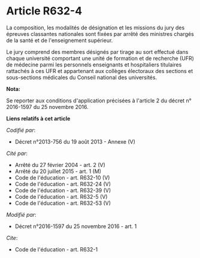 # Article R632-4

La composition, les modalités de désignation et les missions du jury des épreuves classantes nationales sont fixées par
arrêté des ministres chargés de la santé et de l'enseignement supérieur. 

Le jury comprend des membres désignés par tirage au sort effectué dans chaque université comportant une unité de formation et
de recherche (UFR) de médecine parmi les personnels enseignants et hospitaliers titulaires rattachés à ces UFR et appartenant
aux collèges électoraux des sections et sous-sections médicales du Conseil national des universités.

**Nota:**

Se reporter aux conditions d'application précisées à l'article 2 du décret n° 2016-1597 du 25 novembre 2016.

**Liens relatifs à cet article**

_Codifié par_:

  - Décret n°2013-756 du 19 août 2013 -  Annexe (V)

_Cité par_:

  - Arrêté du 27 février 2004 - art. 2 (V)
  - Arrêté du 20 juillet 2015 - art. 1 (M)
  - Code de l'éducation - art. R632-10 (V)
  - Code de l'éducation - art. R632-24 (V)
  - Code de l'éducation - art. R632-39 (V)
  - Code de l'éducation - art. R632-5 (V)
  - Code de l'éducation - art. R632-53 (V)

_Modifié par_:

  - Décret n°2016-1597 du 25 novembre 2016 - art. 1

_Cite_:

  - Code de l'éducation - art. R632-1
